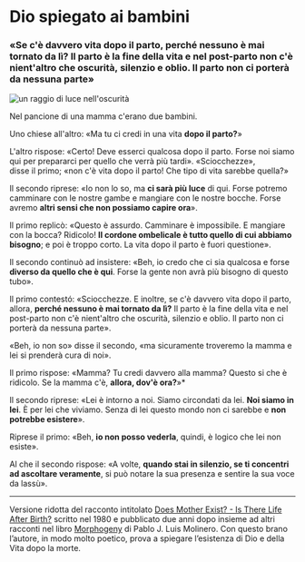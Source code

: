 # Dio spiegato ai bambini

### «Se c'è davvero vita dopo il parto, perché nessuno è mai tornato da lì? Il parto è la fine della vita e nel post-parto non c'è nient'altro che oscurità, silenzio e oblio. Il parto non ci porterà da nessuna parte»

![un raggio di luce nell'oscurità](dio-spiegato-ai-bambini.jpeg)

Nel pancione di una mamma c'erano due bambini.

Uno chiese all'altro: «Ma tu ci credi in una vita **dopo il parto?**»

L'altro rispose: «Certo! Deve esserci qualcosa dopo il parto. Forse noi siamo qui per prepararci per quello che verrà più tardi». «Sciocchezze», disse il primo; «non c'è vita dopo il parto! Che tipo di vita sarebbe quella?»

Il secondo riprese: «Io non lo so, ma **ci sarà più luce** di qui. Forse potremo camminare con le nostre gambe e mangiare con le nostre bocche. Forse avremo **altri sensi che non possiamo capire ora**».

Il primo replicò: «Questo è assurdo. Camminare è impossibile. E mangiare con la bocca? Ridicolo! **Il cordone ombelicale è tutto quello di cui abbiamo bisogno**; e poi è troppo corto. La vita dopo il parto è fuori questione».

Il secondo continuò ad insistere: «Beh, io credo che ci sia qualcosa e forse **diverso da quello che è qui**. Forse la gente non avrà più bisogno di questo tubo».

Il primo contestó: «Sciocchezze. E inoltre, se c'è davvero vita dopo il parto, allora, **perché nessuno è mai tornato da lì?** Il parto è la fine della vita e nel post-parto non c'è nient'altro che oscurità, silenzio e oblio. Il parto non ci porterà da nessuna parte».

«Beh, io non so» disse il secondo, «ma sicuramente troveremo la mamma e lei si prenderà cura di noi».

Il primo rispose: «Mamma? Tu credi davvero alla mamma? Questo si che è ridicolo. Se la mamma c'è, **allora, dov'è ora?**»*

Il secondo riprese: «Lei è intorno a noi. Siamo circondati da lei. **Noi siamo in lei**. È per lei che viviamo. Senza di lei questo mondo non ci sarebbe e **non potrebbe esistere**».

Riprese il primo: «Beh, **io non posso vederla**, quindi, è logico che lei non esiste».

Al che il secondo rispose: «A volte, **quando stai in silenzio, se ti concentri ad ascoltare veramente**, si può notare la sua presenza e sentire la sua voce da lassù».

---

Versione ridotta del racconto intitolato [Does Mother Exist? - Is There Life After Birth?](https://amzn.to/44bKy9E) scritto nel 1980 e pubblicato due anni dopo insieme ad altri racconti nel libro [Morphogeny](https://amzn.to/4aSAkhe) di Pablo J. Luis Molinero. Con questo brano l’autore, in modo molto poetico, prova a spiegare l’esistenza di Dio e della Vita dopo la morte.